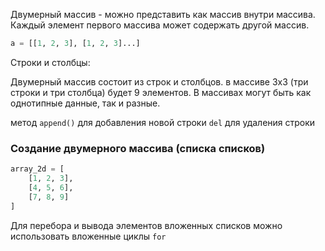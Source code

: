 
 Двумерный массив - можно представить как массив внутри массива. Каждый элемент первого массива может содержать другой массив.

```python
a = [[1, 2, 3], [1, 2, 3]...]
```

 Строки и столбцы:
 
 Двумерный массив состоит из строк и столбцов. в массиве 3x3 (три строки и три столбца) будет 9 элементов.
В массивах могут быть как однотипные данные, так и разные. 

метод `append()` для добавления новой строки
`del` для удаления строки

### Создание двумерного массива (списка списков)

```python
array_2d = [
    [1, 2, 3],
    [4, 5, 6],
    [7, 8, 9]
]
```

Для перебора и вывода элементов вложенных списков можно использовать вложенные циклы `for`
